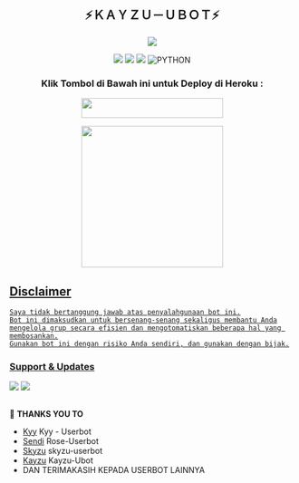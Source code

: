 <h2 align="center">⚡ＫＡＹＺＵ－ＵＢＯＴ⚡</h2>


<p align="center">
  <img src="https://telegra.ph/file/d257ba98dbd40a7f6fa04.jpg">
</p>


<p align="center">
    <a href="https://github.com/Kayzyu/Kayzu-Ubot/commits/Kayzu-Ubot"><img src="https://img.shields.io/github/last-commit/Kayzyu/Kayzu-Ubot?color=ff0000&logo=github&logoColor=ffffff&style=for-the-badge" /></a>
    <a href="https://github.com/Kayzyu/Kayzu-Ubot"> <img src="https://img.shields.io/github/repo-size/Kayzyu/Kayzu-Ubot?logo=github&style=for-the-badge" /></a>
    <a href="https://pypi.org/project/Telethon/"><img src="https://img.shields.io/pypi/v/telethon?color=important&label=telethon&logo=python&logoColor=brightgreen&style=for-the-badge" /></a>
    <img alt="PYTHON" src="https://img.shields.io/badge/PYTHON-v3.9.6-purple?style=for-the-badge&logo=appveyor"/>
    </p>


<h3 align="center">Klik Tombol di Bawah ini untuk Deploy di Heroku :</h3>
<p align="center"><a href="https://heroku.com/deploy?template=https://github.com/Kayzyu/Kayzu-deploy-template/"> <img src="https://img.shields.io/badge/Deploy%20Ke%20Heroku-aqua?style=flat&logo=heroku" width="250" height="35.00" /></a></p>
<p align="center"><a href="https://telegram.dog/XTZ_HerokuBot?start=bXVoYW1tYWRyaXpreTE2L0t5eS1Vc2VyYm90IEt5eS1Vc2VyYm90"><img src="https://img.shields.io/badge/Deploy%20Via%20Telegram-aqua?style=for-the-badge&logo=telegram" width="250""/</a>  </p>


## Disclaimer

```
Saya tidak bertanggung jawab atas penyalahgunaan bot ini.
Bot ini dimaksudkan untuk bersenang-senang sekaligus membantu Anda
mengelola grup secara efisien dan mengotomatiskan beberapa hal yang membosankan.
Gunakan bot ini dengan risiko Anda sendiri, dan gunakan dengan bijak.
```


### Support & Updates 
<a href="https://t.me/KayzuSupporrt"><img src="https://img.shields.io/badge/Join-Group%20Support-red.svg?style=for-the-badge&logo=Telegram"></a> <a href="https://t.me/kayzuchannel"><img src="https://img.shields.io/badge/Join-Updates%20Channel-white.svg?style=for-the-badge&logo=Telegram"></a>


##

🔰 **THANKS YOU TO**
*   [Kyy](https://github.com/muhammadrizky16/Kyy-Userbot)   Kyy - Userbot
*   [Sendi](https://github.com/SendiAp/Rose-Userbot)   Rose-Userbot
*   [Skyzu](https://github.com/Skyzu/skyzu-userbot)   skyzu-userbot
*   [Kayzu](https://github.com/Kayzyu/Kayzu-Ubot)   Kayzu-Ubot
*   DAN TERIMAKASIH KEPADA USERBOT LAINNYA
